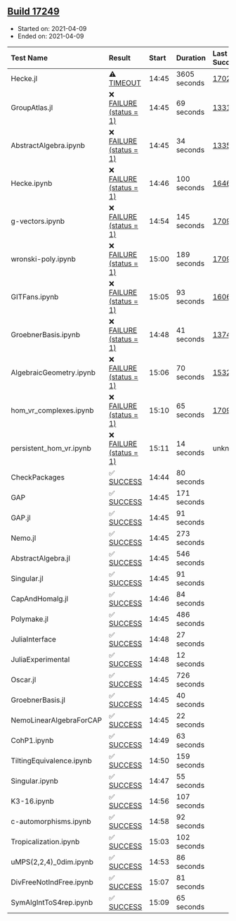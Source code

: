 ## [Build 17249](https://oscarci.mathematik.uni-kl.de/job/oscar/17249/)

* Started on: 2021-04-09
* Ended on: 2021-04-09

| Test Name    | Result | Start | Duration | Last Success | First Failure |
|:-------------|:-------|:------|:---------|:-------------|:--------------|
| Hecke.jl | ⚠ [TIMEOUT](https://oscarci.mathematik.uni-kl.de/job/oscar/17249/artifact/logs/build-17249/Hecke.jl.log) | 14:45 | 3605 seconds | [17022](https://oscarci.mathematik.uni-kl.de/job/oscar/17022/) | [17023](https://oscarci.mathematik.uni-kl.de/job/oscar/17023/) |
| GroupAtlas.jl | ❌ [FAILURE (status = 1)](https://oscarci.mathematik.uni-kl.de/job/oscar/17249/artifact/logs/build-17249/GroupAtlas.jl.log) | 14:45 | 69 seconds | [13311](https://oscarci.mathematik.uni-kl.de/job/oscar/13311/) | [13312](https://oscarci.mathematik.uni-kl.de/job/oscar/13312/) |
| AbstractAlgebra.ipynb | ❌ [FAILURE (status = 1)](https://oscarci.mathematik.uni-kl.de/job/oscar/17249/artifact/logs/build-17249/AbstractAlgebra.ipynb.log) | 14:45 | 34 seconds | [13355](https://oscarci.mathematik.uni-kl.de/job/oscar/13355/) | [13356](https://oscarci.mathematik.uni-kl.de/job/oscar/13356/) |
| Hecke.ipynb | ❌ [FAILURE (status = 1)](https://oscarci.mathematik.uni-kl.de/job/oscar/17249/artifact/logs/build-17249/Hecke.ipynb.log) | 14:46 | 100 seconds | [16463](https://oscarci.mathematik.uni-kl.de/job/oscar/16463/) | [16464](https://oscarci.mathematik.uni-kl.de/job/oscar/16464/) |
| g-vectors.ipynb | ❌ [FAILURE (status = 1)](https://oscarci.mathematik.uni-kl.de/job/oscar/17249/artifact/logs/build-17249/g-vectors.ipynb.log) | 14:54 | 145 seconds | [17099](https://oscarci.mathematik.uni-kl.de/job/oscar/17099/) | [17100](https://oscarci.mathematik.uni-kl.de/job/oscar/17100/) |
| wronski-poly.ipynb | ❌ [FAILURE (status = 1)](https://oscarci.mathematik.uni-kl.de/job/oscar/17249/artifact/logs/build-17249/wronski-poly.ipynb.log) | 15:00 | 189 seconds | [17098](https://oscarci.mathematik.uni-kl.de/job/oscar/17098/) | [17099](https://oscarci.mathematik.uni-kl.de/job/oscar/17099/) |
| GITFans.ipynb | ❌ [FAILURE (status = 1)](https://oscarci.mathematik.uni-kl.de/job/oscar/17249/artifact/logs/build-17249/GITFans.ipynb.log) | 15:05 | 93 seconds | [16068](https://oscarci.mathematik.uni-kl.de/job/oscar/16068/) | [16069](https://oscarci.mathematik.uni-kl.de/job/oscar/16069/) |
| GroebnerBasis.ipynb | ❌ [FAILURE (status = 1)](https://oscarci.mathematik.uni-kl.de/job/oscar/17249/artifact/logs/build-17249/GroebnerBasis.ipynb.log) | 14:48 | 41 seconds | [13748](https://oscarci.mathematik.uni-kl.de/job/oscar/13748/) | [13749](https://oscarci.mathematik.uni-kl.de/job/oscar/13749/) |
| AlgebraicGeometry.ipynb | ❌ [FAILURE (status = 1)](https://oscarci.mathematik.uni-kl.de/job/oscar/17249/artifact/logs/build-17249/AlgebraicGeometry.ipynb.log) | 15:06 | 70 seconds | [15322](https://oscarci.mathematik.uni-kl.de/job/oscar/15322/) | [15323](https://oscarci.mathematik.uni-kl.de/job/oscar/15323/) |
| hom_vr_complexes.ipynb | ❌ [FAILURE (status = 1)](https://oscarci.mathematik.uni-kl.de/job/oscar/17249/artifact/logs/build-17249/hom_vr_complexes.ipynb.log) | 15:10 | 65 seconds | [17099](https://oscarci.mathematik.uni-kl.de/job/oscar/17099/) | [17100](https://oscarci.mathematik.uni-kl.de/job/oscar/17100/) |
| persistent_hom_vr.ipynb | ❌ [FAILURE (status = 1)](https://oscarci.mathematik.uni-kl.de/job/oscar/17249/artifact/logs/build-17249/persistent_hom_vr.ipynb.log) | 15:11 | 14 seconds | unknown | unknown |
| CheckPackages | ✅ [SUCCESS](https://oscarci.mathematik.uni-kl.de/job/oscar/17249/artifact/logs/build-17249/CheckPackages.log) | 14:44 | 80 seconds |  |  |
| GAP | ✅ [SUCCESS](https://oscarci.mathematik.uni-kl.de/job/oscar/17249/artifact/logs/build-17249/GAP.log) | 14:45 | 171 seconds |  |  |
| GAP.jl | ✅ [SUCCESS](https://oscarci.mathematik.uni-kl.de/job/oscar/17249/artifact/logs/build-17249/GAP.jl.log) | 14:45 | 91 seconds |  |  |
| Nemo.jl | ✅ [SUCCESS](https://oscarci.mathematik.uni-kl.de/job/oscar/17249/artifact/logs/build-17249/Nemo.jl.log) | 14:45 | 273 seconds |  |  |
| AbstractAlgebra.jl | ✅ [SUCCESS](https://oscarci.mathematik.uni-kl.de/job/oscar/17249/artifact/logs/build-17249/AbstractAlgebra.jl.log) | 14:45 | 546 seconds |  |  |
| Singular.jl | ✅ [SUCCESS](https://oscarci.mathematik.uni-kl.de/job/oscar/17249/artifact/logs/build-17249/Singular.jl.log) | 14:45 | 91 seconds |  |  |
| CapAndHomalg.jl | ✅ [SUCCESS](https://oscarci.mathematik.uni-kl.de/job/oscar/17249/artifact/logs/build-17249/CapAndHomalg.jl.log) | 14:46 | 84 seconds |  |  |
| Polymake.jl | ✅ [SUCCESS](https://oscarci.mathematik.uni-kl.de/job/oscar/17249/artifact/logs/build-17249/Polymake.jl.log) | 14:45 | 486 seconds |  |  |
| JuliaInterface | ✅ [SUCCESS](https://oscarci.mathematik.uni-kl.de/job/oscar/17249/artifact/logs/build-17249/JuliaInterface.log) | 14:48 | 27 seconds |  |  |
| JuliaExperimental | ✅ [SUCCESS](https://oscarci.mathematik.uni-kl.de/job/oscar/17249/artifact/logs/build-17249/JuliaExperimental.log) | 14:48 | 12 seconds |  |  |
| Oscar.jl | ✅ [SUCCESS](https://oscarci.mathematik.uni-kl.de/job/oscar/17249/artifact/logs/build-17249/Oscar.jl.log) | 14:45 | 726 seconds |  |  |
| GroebnerBasis.jl | ✅ [SUCCESS](https://oscarci.mathematik.uni-kl.de/job/oscar/17249/artifact/logs/build-17249/GroebnerBasis.jl.log) | 14:45 | 40 seconds |  |  |
| NemoLinearAlgebraForCAP | ✅ [SUCCESS](https://oscarci.mathematik.uni-kl.de/job/oscar/17249/artifact/logs/build-17249/NemoLinearAlgebraForCAP.log) | 14:45 | 22 seconds |  |  |
| CohP1.ipynb | ✅ [SUCCESS](https://oscarci.mathematik.uni-kl.de/job/oscar/17249/artifact/logs/build-17249/CohP1.ipynb.log) | 14:49 | 63 seconds |  |  |
| TiltingEquivalence.ipynb | ✅ [SUCCESS](https://oscarci.mathematik.uni-kl.de/job/oscar/17249/artifact/logs/build-17249/TiltingEquivalence.ipynb.log) | 14:50 | 159 seconds |  |  |
| Singular.ipynb | ✅ [SUCCESS](https://oscarci.mathematik.uni-kl.de/job/oscar/17249/artifact/logs/build-17249/Singular.ipynb.log) | 14:47 | 55 seconds |  |  |
| K3-16.ipynb | ✅ [SUCCESS](https://oscarci.mathematik.uni-kl.de/job/oscar/17249/artifact/logs/build-17249/K3-16.ipynb.log) | 14:56 | 107 seconds |  |  |
| c-automorphisms.ipynb | ✅ [SUCCESS](https://oscarci.mathematik.uni-kl.de/job/oscar/17249/artifact/logs/build-17249/c-automorphisms.ipynb.log) | 14:58 | 92 seconds |  |  |
| Tropicalization.ipynb | ✅ [SUCCESS](https://oscarci.mathematik.uni-kl.de/job/oscar/17249/artifact/logs/build-17249/Tropicalization.ipynb.log) | 15:03 | 102 seconds |  |  |
| uMPS(2,2,4)_0dim.ipynb | ✅ [SUCCESS](https://oscarci.mathematik.uni-kl.de/job/oscar/17249/artifact/logs/build-17249/uMPS-2-2-4-_0dim.ipynb.log) | 14:53 | 86 seconds |  |  |
| DivFreeNotIndFree.ipynb | ✅ [SUCCESS](https://oscarci.mathematik.uni-kl.de/job/oscar/17249/artifact/logs/build-17249/DivFreeNotIndFree.ipynb.log) | 15:07 | 81 seconds |  |  |
| SymAlgIntToS4rep.ipynb | ✅ [SUCCESS](https://oscarci.mathematik.uni-kl.de/job/oscar/17249/artifact/logs/build-17249/SymAlgIntToS4rep.ipynb.log) | 15:09 | 65 seconds |  |  |
